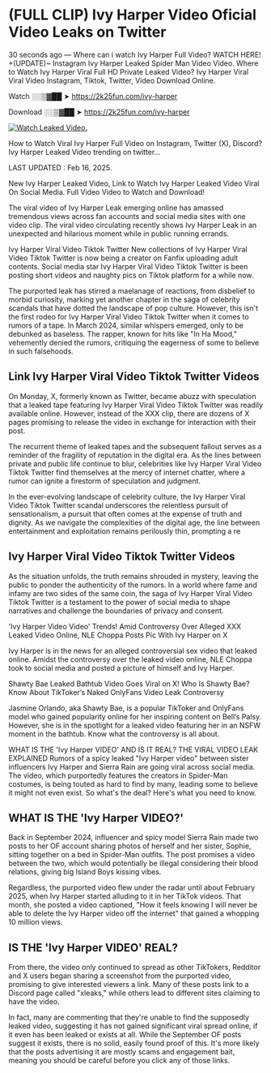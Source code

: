 # (FULL CLIP) Ivy Harper Video Oficial Video Leaks on Twitter

30 seconds ago — Where can i watch Ivy Harper Full Video? WATCH HERE! +(UPDATE)~ Instagram Ivy Harper Leaked Spider Man Video Video. Where to Watch Ivy Harper Viral Full HD Private Leaked Video? Ivy Harper Viral Viral Video Instagram, Tiktok, Twitter, Video Download Online.

Watch ░░▒▓██ ➤ https://2k25fun.com/ivy-harper

Download ░░▒▓██ ➤ https://2k25fun.com/ivy-harper

[![Watch Leaked Video.](https://miro.medium.com/v2/resize:fit:828/format:webp/1*cilzJN44JGOrTw9NJCrNHA.gif "Watch Leaked Video")](https://2k25fun.com/ivy-harper)

How to Watch Viral Ivy Harper Full Video on Instagram, Twitter (X), Discord? Ivy Harper Leaked Video trending on twitter...

LAST UPDATED : Feb 16, 2025.

New Ivy Harper Leaked Video, Link to Watch Ivy Harper Leaked Video Viral On Social Media. Full Video Video to Watch and Download!

The viral video of Ivy Harper Leak emerging online has amassed tremendous views across fan accounts and social media sites with one video clip. The viral video circulating recently shows Ivy Harper Leak in an unexpected and hilarious moment while in public running errands.

Ivy Harper Viral Video Tiktok Twitter New collections of Ivy Harper Viral Video Tiktok Twitter is now being a creator on Fanfix uploading adult contents. Social media star Ivy Harper Viral Video Tiktok Twitter is been posting short videos and naughty pics on Tiktok platform for a while now.

The purported leak has stirred a maelanage of reactions, from disbelief to morbid curiosity, marking yet another chapter in the saga of celebrity scandals that have dotted the landscape of pop culture. However, this isn't the first rodeo for Ivy Harper Viral Video Tiktok Twitter when it comes to rumors of a tape. In March 2024, similar whispers emerged, only to be debunked as baseless. The rapper, known for hits like "In Ha Mood," vehemently denied the rumors, critiquing the eagerness of some to believe in such falsehoods.

## Link Ivy Harper Viral Video Tiktok Twitter Videos

On Monday, X, formerly known as Twitter, became abuzz with speculation that a leaked tape featuring Ivy Harper Viral Video Tiktok Twitter was readily available online. However, instead of the XXX clip, there are dozens of X pages promising to release the video in exchange for interaction with their post.

The recurrent theme of leaked tapes and the subsequent fallout serves as a reminder of the fragility of reputation in the digital era. As the lines between private and public life continue to blur, celebrities like Ivy Harper Viral Video Tiktok Twitter find themselves at the mercy of internet chatter, where a rumor can ignite a firestorm of speculation and judgment.

In the ever-evolving landscape of celebrity culture, the Ivy Harper Viral Video Tiktok Twitter scandal underscores the relentless pursuit of sensationalism, a pursuit that often comes at the expense of truth and dignity. As we navigate the complexities of the digital age, the line between entertainment and exploitation remains perilously thin, prompting a re

##  Ivy Harper Viral Video Tiktok Twitter Videos

As the situation unfolds, the truth remains shrouded in mystery, leaving the public to ponder the authenticity of the rumors. In a world where fame and infamy are two sides of the same coin, the saga of Ivy Harper Viral Video Tiktok Twitter is a testament to the power of social media to shape narratives and challenge the boundaries of privacy and consent.

'Ivy Harper Video Video' Trends! Amid Controversy Over Alleged XXX Leaked Video Online, NLE Choppa Posts Pic With Ivy Harper on X

Ivy Harper is in the news for an alleged controversial sex video that leaked online. Amidst the controversy over the leaked video online, NLE Choppa took to social media and posted a picture of himself and Ivy Harper.

Shawty Bae Leaked Bathtub Video Goes Viral on X! Who Is Shawty Bae? Know About TikToker’s Naked OnlyFans Video Leak Controversy

Jasmine Orlando, aka Shawty Bae, is a popular TikToker and OnlyFans model who gained popularity online for her inspiring content on Bell’s Palsy. However, she is in the spotlight for a leaked video featuring her in an NSFW moment in the bathtub. Know what the controversy is all about.

WHAT IS THE 'Ivy Harper VIDEO' AND IS IT REAL? THE VIRAL VIDEO LEAK EXPLAINED Rumors of a spicy leaked "Ivy Harper video" between sister influencers Ivy Harper and Sierra Rain are going viral across social media. The video, which purportedly features the creators in Spider-Man costumes, is being touted as hard to find by many, leading some to believe it might not even exist. So what's the deal? Here's what you need to know.

## WHAT IS THE 'Ivy Harper VIDEO?'

Back in September 2024, influencer and spicy model Sierra Rain made two posts to her OF account sharing photos of herself and her sister, Sophie, sitting together on a bed in Spider-Man outfits. The post promises a video between the two, which would potentially be illegal considering their blood relations, giving big Island Boys kissing vibes.

Regardless, the purported video flew under the radar until about February 2025, when Ivy Harper started alluding to it in her TikTok videos. That month, she posted a video captioned, "How it feels knowing I will never be able to delete the Ivy Harper video off the internet" that gained a whopping 10 million views.

## IS THE 'Ivy Harper VIDEO' REAL?

From there, the video only continued to spread as other TikTokers, Redditor and X users began sharing a screenshot from the purported video, promising to give interested viewers a link. Many of these posts link to a Discord page called "xleaks," while others lead to different sites claiming to have the video.

In fact, many are commenting that they're unable to find the supposedly leaked video, suggesting it has not gained significant viral spread online, if it even has been leaked or exists at all. While the September OF posts suggest it exists, there is no solid, easily found proof of this. It's more likely that the posts advertising it are mostly scams and engagement bait, meaning you should be careful before you click any of those links.